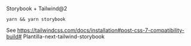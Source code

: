 Storybook + Tailwind@2

```
yarn && yarn storybook
```

See https://tailwindcss.com/docs/installation#post-css-7-compatibility-build#   P l a n t i l l a - n e x t - t a i l w i n d - s t o r y b o o k  
 